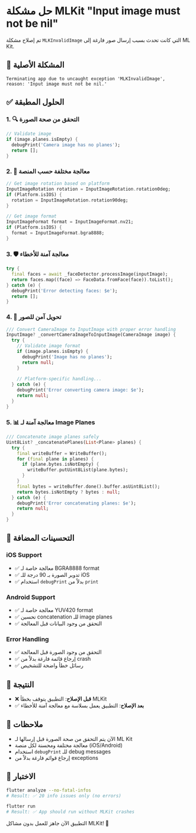 # حل مشكلة MLKit "Input image must not be nil"

تم إصلاح مشكلة `MLKInvalidImage` التي كانت تحدث بسبب إرسال صور فارغة إلى ML Kit.

## 🐛 المشكلة الأصلية

```
Terminating app due to uncaught exception 'MLKInvalidImage', 
reason: 'Input image must not be nil.'
```

## ✅ الحلول المطبقة

### 1. 🔍 التحقق من صحة الصورة

```dart
// Validate image
if (image.planes.isEmpty) {
  debugPrint('Camera image has no planes');
  return [];
}
```

### 2. 📱 معالجة مختلفة حسب المنصة

```dart
// Get image rotation based on platform
InputImageRotation rotation = InputImageRotation.rotation0deg;
if (Platform.isIOS) {
  rotation = InputImageRotation.rotation90deg;
}

// Get image format
InputImageFormat format = InputImageFormat.nv21;
if (Platform.isIOS) {
  format = InputImageFormat.bgra8888;
}
```

### 3. 🛡️ معالجة آمنة للأخطاء

```dart
try {
  final faces = await _faceDetector.processImage(inputImage);
  return faces.map((face) => FaceData.fromFace(face)).toList();
} catch (e) {
  debugPrint('Error detecting faces: $e');
  return [];
}
```

### 4. 🔧 تحويل آمن للصور

```dart
/// Convert CameraImage to InputImage with proper error handling
InputImage? _convertCameraImageToInputImage(CameraImage image) {
  try {
    // Validate image format
    if (image.planes.isEmpty) {
      debugPrint('Image has no planes');
      return null;
    }
    
    // Platform-specific handling...
  } catch (e) {
    debugPrint('Error converting camera image: $e');
    return null;
  }
}
```

### 5. 📊 معالجة آمنة لـ Image Planes

```dart
/// Concatenate image planes safely
Uint8List? _concatenatePlanes(List<Plane> planes) {
  try {
    final writeBuffer = WriteBuffer();
    for (final plane in planes) {
      if (plane.bytes.isNotEmpty) {
        writeBuffer.putUint8List(plane.bytes);
      }
    }
    final bytes = writeBuffer.done().buffer.asUint8List();
    return bytes.isNotEmpty ? bytes : null;
  } catch (e) {
    debugPrint('Error concatenating planes: $e');
    return null;
  }
}
```

## 🎯 التحسينات المضافة

### iOS Support
- ✅ معالجة خاصة لـ BGRA8888 format
- ✅ تدوير الصورة بـ 90 درجة للـ iOS
- ✅ استخدام `debugPrint` بدلاً من `print`

### Android Support  
- ✅ معالجة خاصة لـ YUV420 format
- ✅ تحسين concatenation للـ image planes
- ✅ التحقق من وجود البيانات قبل المعالجة

### Error Handling
- ✅ التحقق من وجود الصورة قبل المعالجة
- ✅ إرجاع قائمة فارغة بدلاً من crash
- ✅ رسائل خطأ واضحة للتشخيص

## 🚀 النتيجة

- ❌ **قبل الإصلاح**: التطبيق يتوقف بخطأ MLKit
- ✅ **بعد الإصلاح**: التطبيق يعمل بسلاسة مع معالجة آمنة للأخطاء

## 📝 ملاحظات

- الآن يتم التحقق من صحة الصورة قبل إرسالها لـ ML Kit
- معالجة مختلفة ومحسنة لكل منصة (iOS/Android)
- استخدام `debugPrint` للـ debug messages
- إرجاع قوائم فارغة بدلاً من exceptions

## 🧪 الاختبار

```bash
flutter analyze --no-fatal-infos
# Result: ✅ 20 info issues only (no errors)

flutter run
# Result: ✅ App should run without MLKit crashes
```

التطبيق الآن جاهز للعمل بدون مشاكل MLKit! 🎉
